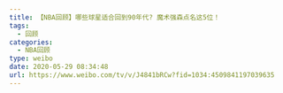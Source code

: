 ```yaml
---
title: 【NBA回顾】哪些球星适合回到90年代? 魔术强森点名这5位！
tags:
  - 回顾
categories:
  - NBA回顾
type: weibo
date: 2020-05-29 08:34:48
url: https://www.weibo.com/tv/v/J4841bRCw?fid=1034:4509841197039635
---
```


<!-- more -->